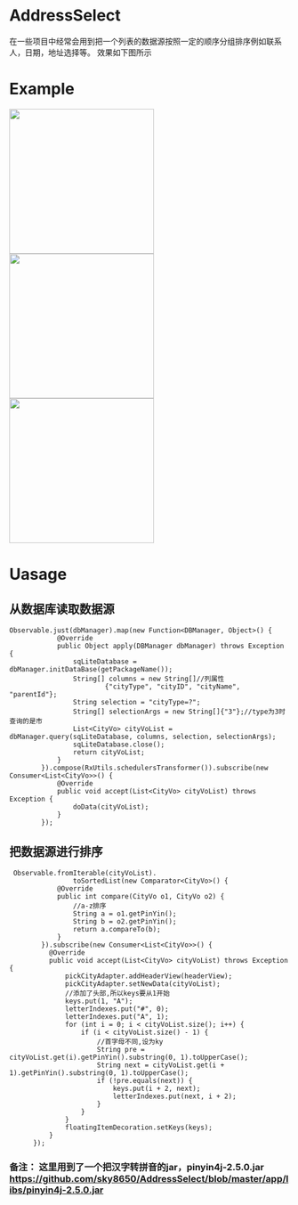 # AddressSelect
在一些项目中经常会用到把一个列表的数据源按照一定的顺序分组排序例如联系人，日期，地址选择等。
   效果如下图所示

# Example 
 <image  
src="https://github.com/sky8650/AddressSelect/blob/master/img/GIF.gif" width="260px"/>   <image src="https://github.com/sky8650/AddressSelect/blob/master/img/device-2019-01-17-185749.png" width="260px"/>    <image 
src="https://github.com/sky8650/AddressSelect/blob/master/img/device-2019-01-17-185822.png" width="260px"/>

# Uasage

## 从数据库读取数据源
```
Observable.just(dbManager).map(new Function<DBManager, Object>() {
            @Override
            public Object apply(DBManager dbManager) throws Exception {
                sqLiteDatabase = dbManager.initDataBase(getPackageName());
                String[] columns = new String[]//列属性
                        {"cityType", "cityID", "cityName", "parentId"};
                String selection = "cityType=?";
                String[] selectionArgs = new String[]{"3"};//type为3时查询的是市
                List<CityVo> cityVoList = dbManager.query(sqLiteDatabase, columns, selection, selectionArgs);
                sqLiteDatabase.close();
                return cityVoList;
            }
        }).compose(RxUtils.schedulersTransformer()).subscribe(new Consumer<List<CityVo>>() {
            @Override
            public void accept(List<CityVo> cityVoList) throws Exception {
                doData(cityVoList);
            }
        });
```
## 把数据源进行排序
```
 Observable.fromIterable(cityVoList).
                toSortedList(new Comparator<CityVo>() {
            @Override
            public int compare(CityVo o1, CityVo o2) {
                //a-z排序
                String a = o1.getPinYin();
                String b = o2.getPinYin();
                return a.compareTo(b);
            }
        }).subscribe(new Consumer<List<CityVo>>() {
          @Override
          public void accept(List<CityVo> cityVoList) throws Exception {
              pickCityAdapter.addHeaderView(headerView);
              pickCityAdapter.setNewData(cityVoList);
              //添加了头部,所以keys要从1开始
              keys.put(1, "A");
              letterIndexes.put("#", 0);
              letterIndexes.put("A", 1);
              for (int i = 0; i < cityVoList.size(); i++) {
                  if (i < cityVoList.size() - 1) {
                      //首字母不同,设为ky
                      String pre = cityVoList.get(i).getPinYin().substring(0, 1).toUpperCase();
                      String next = cityVoList.get(i + 1).getPinYin().substring(0, 1).toUpperCase();
                      if (!pre.equals(next)) {
                          keys.put(i + 2, next);
                          letterIndexes.put(next, i + 2);
                      }
                  }
              }
              floatingItemDecoration.setKeys(keys);
          }
      });
```
### 备注： 这里用到了一个把汉字转拼音的jar，pinyin4j-2.5.0.jar  https://github.com/sky8650/AddressSelect/blob/master/app/libs/pinyin4j-2.5.0.jar
       
       

   
   
   
